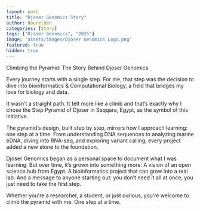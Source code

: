 ```yaml
---
layout: post
title: "Djoser Genomics Story"
author: Nourelden
categories: [Story]
tags: ["Djoser Genomics", "2025"]
image: "assets/images/Djoser Genomics Logo.png"
featured: true
hidden: true
---
```


Climbing the Pyramid: The Story Behind Djoser Genomics

Every journey starts with a single step.
For me, that step was the decision to dive into bioinformatics & Computational Biology, a field that bridges my love for biology and data.

It wasn’t a straight path. It felt more like a climb and that’s exactly why I chose the Step Pyramid of Djoser in Saqqara, Egypt, as the symbol of this initiative.

The pyramid’s design, built step by step, mirrors how I approach learning: one step at a time.
From understanding DNA sequences to analyzing marine eDNA, diving into RNA-seq, and exploring variant calling, every project added a new stone to the foundation.

Djoser Genomics began as a personal space to document what I was learning. But over time, it’s grown into something more:
A vision of an open science hub from Egypt.
A bioinformatics project that can grow into a real lab.
And a message to anyone starting out: you don’t need it all at once, you just need to take the first step.

Whether you're a researcher, a student, or just curious, you’re welcome to climb the pyramid with me.
One step at a time.
